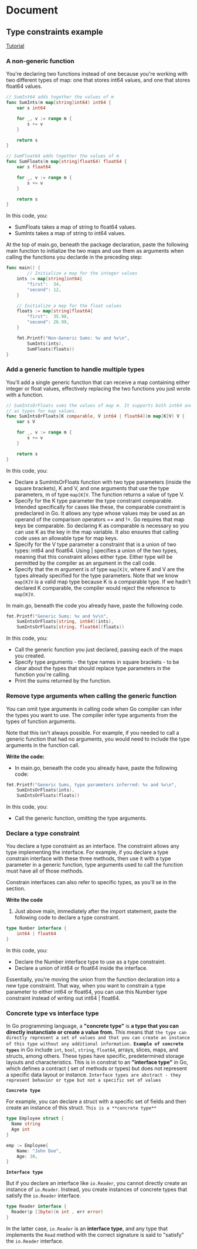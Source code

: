 # Document

## Type constraints example

[Tutorial](https://go.dev/doc/tutorial/generics)

### A non-generic function

You're declaring two functions instead of one because you're working with two different types of map: one that stores int64 values, and one that stores float64 values.

```go
// SumInt64 adds together the values of m
func SumInts(m map[string]int64) int64 {
    var s int64

    for _, v := range m {
        s += v
    }

    return s
}

// SumFloat64 adds together the values of m
func SumFloats(m map[string]float64) float64 {
    var s float64

    for _, v := range m {
        s += v
    }

    return s
}
```

In this code, you:

- SumFloats takes a map of string to float64 values.
- SumInts takes a map of string to int64 values.

At the top of main.go, beneath the package declaration, paste the following main function to initialize the two maps and use them as arguments when calling the functions you declarde in the preceding step:

```go
func main() {
        // Initialize a map for the integer values
    ints := map[string]int64{
        "first":  34,
        "second": 12,
    }

    // Initialize a map for the float values
    floats := map[string]float64{
        "first":  35.98,
        "second": 26.99,
    }

    fmt.Printf("Non-Generic Sums: %v and %v\n",
        SumInts(ints),
        SumFloats(floats))
}
```

### Add a generic function to handle multiple types

You'll add a single generic function that can receive a map containing either integer or float values, effectively replacing the two functions you just wrote with a function.

```go
// SumIntsOrFloats sums the values of map m. It supports both int64 and float64
// as types for map values.
func SumIntsOrFloats[K comparable, V int64 | float64](m map[K]V) V {
    var s V

    for _, v := range m {
        s += v
    }

    return s
}
```

In this code, you:

- Declare a SumIntsOrFloats function with two type parameters (inside the square brackets), K and V, and one arguments that use the type parameters, m of type `map[K]V`. The function returns a value of type V.
- Specify for the K type parameter the type constraint comparable. Intended specifically for cases like these, the comparable constraint is predeclared in Go. It allows any type whose values may be used as an operand of the comparison operators == and !=. Go requires that map keys be comparable. So declaring K as comparable is necessary so you can use K as the key in the map variable. It also ensures that calling code uses an allowable type for map keys.
- Specify for the V type parameter a constraint that is a union of two types: int64 and float64. Using | specifies a union of the two types, meaning that this constraint allows either type. Either type will be permitted by the compiler as an argument in the call code.
- Specify that the m argument is of type `map[K]V`, where K and V are the types already specified for the type parameters. Note that we know `map[K]V` is a valid map type because K is a comparable type. If we hadn't declared K comparable, the compiler would reject the reference to `map[K]V`.

In main.go, beneath the code you already have, paste the following code.

```go
fmt.Printf("Generic Sums: %v and %v\n",
    SumIntsOrFloats[string, int64](ints),
    SumIntsOrFloats[string, float64](floats))
```

In this code, you:

- Call the generic function you just declared, passing each of the maps you created.
- Specify type arguments - the type names in square brackets - to be clear about the types that should replace type parameters in the function you're calling.
- Print the sums returned by the function.

### Remove type arguments when calling the generic function

You can omit type arguments in calling code when Go compiler can infer the types you want to use. The compiler infer type arguments from the types of function arguments.

Note that this isn't always possible. For example, if you needed to call a generic function that had no arguments, you would need to include the type arguments in the function call.

**Write the code:**

- In main.go, beneath the code you already have, paste the following code:

```go
fmt.Printf("Generic Sums, type parameters inferred: %v and %v\n",
    SumIntsOrFloats(ints),
    SumIntsOrFloats(floats))
```

In this code, you:

- Call the generic function, omitting the type arguments.

### Declare a type constraint

You declare a type constraint as an interface. The constraint allows any type implementing the interface. For example, if you declare a type constrain interface with these three methods, then use it with a type parameter in a generic function, type arguments used to call the function must have all of those methods.

Constrain interfaces can also refer to specific types, as you'll se in the section.

**Write the code**

1. Just above main, immediately after the import statement, paste the following code to declare a type constraint.

```go
type Number interface {
    int64 | float64
}
```

In this code, you:

- Declare the Number interface type to use as a type constraint.
- Declare a union of int64 or float64 inside the interface.

Essentially, you're moving the union from the function declaration into a new type constraint. That way, when you want to constrain a type parameter to either int64 or float64, you can use this Number type constraint instead of writing out int64 | float64.

### Concrete type vs interface type

In Go programming language, a **"concrete type"** is **a type that you can directly instanctiate or create a value from.** This means that `the type can directly represent a set of values and that you can create an instance of this type without any additional information.`
**`Example of concrete types`** in Go include `int`, `bool`, `string`, `float64`, arrays, slices, maps, and structs, among others. These types have specific, predetermined storage layouts and characteristics.
This is in constrat to an **"interface type"** in Go, which defines a contract ( set of methods or types) but does not represent a specific data layout or instance. `Interface types are abstract - they represent behavior or type but not a specific set of values`

**`Concrete type`**

For example, you can declare a struct with a specific set of fields and then create an instance of this struct. `This is a **concrete type**`

```go
type Employee struct {
  Name string
  Age int
}

emp := Employee{
    Name: "John Doe",
    Age: 30,
}
```

**`Interface type`**

But if you declare an interface like `io.Reader`, you cannot directly create an instance of `io.Reader`. Instead, you create instances of concrete types that satisfy the `io.Reader` interface.

```go
type Reader interface {
  Reader(p []byte)(n int , err error)
}
```

In the latter case, `io.Reader` is an **interface type**, and any type that implements the `Read` method with the correct signature is said to "satisfy" the `io.Reader` interface.
